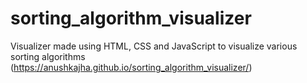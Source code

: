 # sorting_algorithm_visualizer
Visualizer made using HTML, CSS and JavaScript to visualize various sorting algorithms
 (https://anushkajha.github.io/sorting_algorithm_visualizer/)
